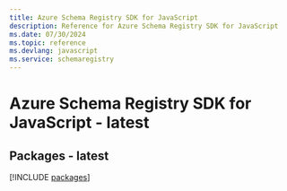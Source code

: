 ```yaml
---
title: Azure Schema Registry SDK for JavaScript
description: Reference for Azure Schema Registry SDK for JavaScript
ms.date: 07/30/2024
ms.topic: reference
ms.devlang: javascript
ms.service: schemaregistry
---
```

# Azure Schema Registry SDK for JavaScript - latest
## Packages - latest
[!INCLUDE [packages](schema-registry-index.md)]